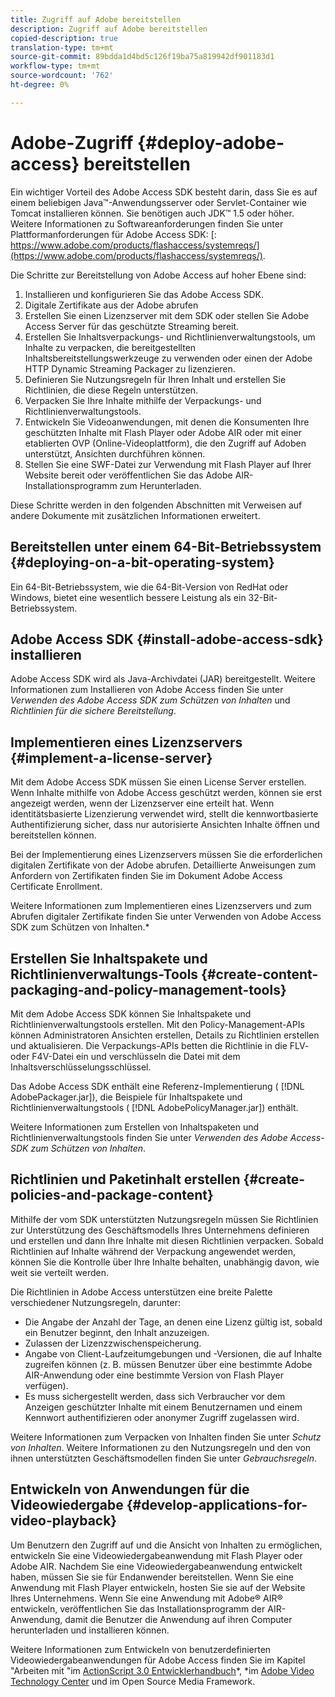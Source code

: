 ```yaml
---
title: Zugriff auf Adobe bereitstellen
description: Zugriff auf Adobe bereitstellen
copied-description: true
translation-type: tm+mt
source-git-commit: 89bdda1d4bd5c126f19ba75a819942df901183d1
workflow-type: tm+mt
source-wordcount: '762'
ht-degree: 0%

---
```



# Adobe-Zugriff {#deploy-adobe-access} bereitstellen

Ein wichtiger Vorteil des Adobe Access SDK besteht darin, dass Sie es auf einem beliebigen Java™-Anwendungsserver oder Servlet-Container wie Tomcat installieren können. Sie benötigen auch JDK™ 1.5 oder höher. Weitere Informationen zu Softwareanforderungen finden Sie unter Plattformanforderungen für Adobe Access SDK: [: https://www.adobe.com/products/flashaccess/systemreqs/](https://www.adobe.com/products/flashaccess/systemreqs/).

Die Schritte zur Bereitstellung von Adobe Access auf hoher Ebene sind:

1. Installieren und konfigurieren Sie das Adobe Access SDK.
1. Digitale Zertifikate aus der Adobe abrufen
1. Erstellen Sie einen Lizenzserver mit dem SDK oder stellen Sie Adobe Access Server für das geschützte Streaming bereit.
1. Erstellen Sie Inhaltsverpackungs- und Richtlinienverwaltungstools, um Inhalte zu verpacken, die bereitgestellten Inhaltsbereitstellungswerkzeuge zu verwenden oder einen der Adobe HTTP Dynamic Streaming Packager zu lizenzieren.
1. Definieren Sie Nutzungsregeln für Ihren Inhalt und erstellen Sie Richtlinien, die diese Regeln unterstützen.
1. Verpacken Sie Ihre Inhalte mithilfe der Verpackungs- und Richtlinienverwaltungstools.
1. Entwickeln Sie Videoanwendungen, mit denen die Konsumenten Ihre geschützten Inhalte mit Flash Player oder Adobe AIR oder mit einer etablierten OVP (Online-Videoplattform), die den Zugriff auf Adoben unterstützt, Ansichten durchführen können.
1. Stellen Sie eine SWF-Datei zur Verwendung mit Flash Player auf Ihrer Website bereit oder veröffentlichen Sie das Adobe AIR-Installationsprogramm zum Herunterladen.

Diese Schritte werden in den folgenden Abschnitten mit Verweisen auf andere Dokumente mit zusätzlichen Informationen erweitert.

## Bereitstellen unter einem 64-Bit-Betriebssystem {#deploying-on-a-bit-operating-system}

Ein 64-Bit-Betriebssystem, wie die 64-Bit-Version von RedHat oder Windows, bietet eine wesentlich bessere Leistung als ein 32-Bit-Betriebssystem.

## Adobe Access SDK {#install-adobe-access-sdk} installieren

Adobe Access SDK wird als Java-Archivdatei (JAR) bereitgestellt. Weitere Informationen zum Installieren von Adobe Access finden Sie unter *Verwenden des Adobe Access SDK zum Schützen von Inhalten* und *Richtlinien für die sichere Bereitstellung*.

## Implementieren eines Lizenzservers {#implement-a-license-server}

Mit dem Adobe Access SDK müssen Sie einen License Server erstellen. Wenn Inhalte mithilfe von Adobe Access geschützt werden, können sie erst angezeigt werden, wenn der Lizenzserver eine  erteilt hat. Wenn identitätsbasierte Lizenzierung verwendet wird, stellt die kennwortbasierte Authentifizierung sicher, dass nur autorisierte Ansichten Inhalte öffnen und bereitstellen können.

Bei der Implementierung eines Lizenzservers müssen Sie die erforderlichen digitalen Zertifikate von der Adobe abrufen. Detaillierte Anweisungen zum Anfordern von Zertifikaten finden Sie im Dokument Adobe Access Certificate Enrollment.

Weitere Informationen zum Implementieren eines Lizenzservers und zum Abrufen digitaler Zertifikate finden Sie unter Verwenden von Adobe Access SDK zum Schützen von Inhalten.*

## Erstellen Sie Inhaltspakete und Richtlinienverwaltungs-Tools {#create-content-packaging-and-policy-management-tools}

Mit dem Adobe Access SDK können Sie Inhaltspakete und Richtlinienverwaltungstools erstellen. Mit den Policy-Management-APIs können Administratoren Ansichten erstellen, Details zu Richtlinien erstellen und aktualisieren. Die Verpackungs-APIs betten die Richtlinie in die FLV- oder F4V-Datei ein und verschlüsseln die Datei mit dem Inhaltsverschlüsselungsschlüssel.

Das Adobe Access SDK enthält eine Referenz-Implementierung ( [!DNL AdobePackager.jar]), die Beispiele für Inhaltspakete und Richtlinienverwaltungstools ( [!DNL AdobePolicyManager.jar]) enthält.

Weitere Informationen zum Erstellen von Inhaltspaketen und Richtlinienverwaltungstools finden Sie unter *Verwenden des Adobe Access-SDK zum Schützen von Inhalten*.

## Richtlinien und Paketinhalt erstellen {#create-policies-and-package-content}

Mithilfe der vom SDK unterstützten Nutzungsregeln müssen Sie Richtlinien zur Unterstützung des Geschäftsmodells Ihres Unternehmens definieren und erstellen und dann Ihre Inhalte mit diesen Richtlinien verpacken. Sobald Richtlinien auf Inhalte während der Verpackung angewendet werden, können Sie die Kontrolle über Ihre Inhalte behalten, unabhängig davon, wie weit sie verteilt werden.

Die Richtlinien in Adobe Access unterstützen eine breite Palette verschiedener Nutzungsregeln, darunter:

* Die Angabe der Anzahl der Tage, an denen eine Lizenz gültig ist, sobald ein Benutzer beginnt, den Inhalt anzuzeigen.
* Zulassen der Lizenzzwischenspeicherung.
* Angabe von Client-Laufzeitumgebungen und -Versionen, die auf Inhalte zugreifen können (z. B. müssen Benutzer über eine bestimmte Adobe AIR-Anwendung oder eine bestimmte Version von Flash Player verfügen).
* Es muss sichergestellt werden, dass sich Verbraucher vor dem Anzeigen geschützter Inhalte mit einem Benutzernamen und einem Kennwort authentifizieren oder anonymer Zugriff zugelassen wird.

Weitere Informationen zum Verpacken von Inhalten finden Sie unter *Schutz von Inhalten*. Weitere Informationen zu den Nutzungsregeln und den von ihnen unterstützten Geschäftsmodellen finden Sie unter *Gebrauchsregeln*.

## Entwickeln von Anwendungen für die Videowiedergabe {#develop-applications-for-video-playback}

Um Benutzern den Zugriff auf und die Ansicht von Inhalten zu ermöglichen, entwickeln Sie eine Videowiedergabeanwendung mit Flash Player oder Adobe AIR. Nachdem Sie eine Videowiedergabeanwendung entwickelt haben, müssen Sie sie für Endanwender bereitstellen. Wenn Sie eine Anwendung mit Flash Player entwickeln, hosten Sie sie auf der Website Ihres Unternehmens. Wenn Sie eine Anwendung mit Adobe® AIR® entwickeln, veröffentlichen Sie das Installationsprogramm der AIR-Anwendung, damit die Benutzer die Anwendung auf ihren Computer herunterladen und installieren können.

Weitere Informationen zum Entwickeln von benutzerdefinierten Videowiedergabeanwendungen für Adobe Access finden Sie im Kapitel &quot;Arbeiten mit &quot;im [ActionScript 3.0 Entwicklerhandbuch](https://help.adobe.com/en_US/as3/dev/WS9936fa0d5984e93b3f4f38ec1272a447844-8000.html)*, *im [Adobe Video Technology Center](https://www.adobe.com/devnet/video/) und im Open Source Media Framework.
